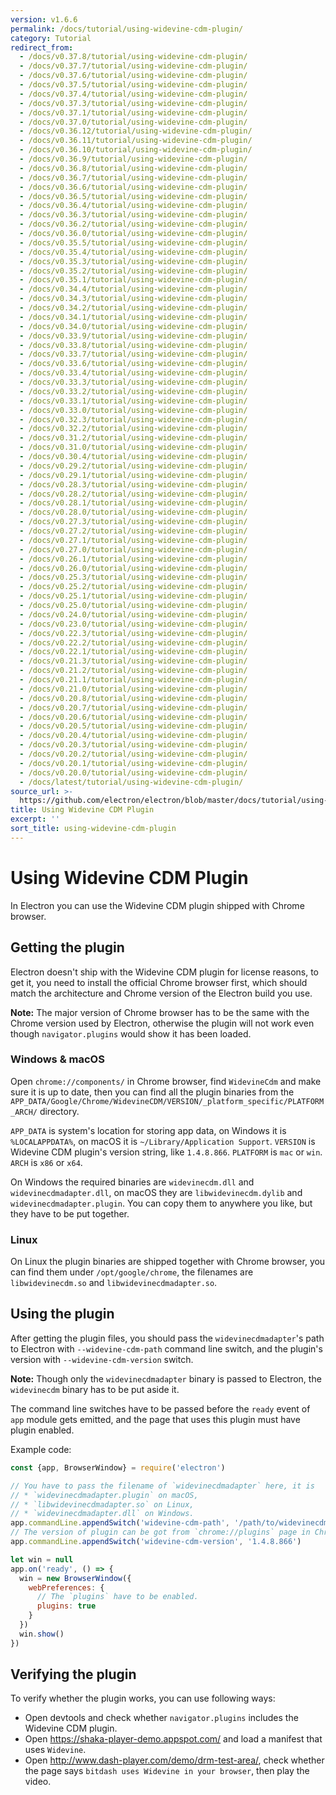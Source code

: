 ```yaml
---
version: v1.6.6
permalink: /docs/tutorial/using-widevine-cdm-plugin/
category: Tutorial
redirect_from:
  - /docs/v0.37.8/tutorial/using-widevine-cdm-plugin/
  - /docs/v0.37.7/tutorial/using-widevine-cdm-plugin/
  - /docs/v0.37.6/tutorial/using-widevine-cdm-plugin/
  - /docs/v0.37.5/tutorial/using-widevine-cdm-plugin/
  - /docs/v0.37.4/tutorial/using-widevine-cdm-plugin/
  - /docs/v0.37.3/tutorial/using-widevine-cdm-plugin/
  - /docs/v0.37.1/tutorial/using-widevine-cdm-plugin/
  - /docs/v0.37.0/tutorial/using-widevine-cdm-plugin/
  - /docs/v0.36.12/tutorial/using-widevine-cdm-plugin/
  - /docs/v0.36.11/tutorial/using-widevine-cdm-plugin/
  - /docs/v0.36.10/tutorial/using-widevine-cdm-plugin/
  - /docs/v0.36.9/tutorial/using-widevine-cdm-plugin/
  - /docs/v0.36.8/tutorial/using-widevine-cdm-plugin/
  - /docs/v0.36.7/tutorial/using-widevine-cdm-plugin/
  - /docs/v0.36.6/tutorial/using-widevine-cdm-plugin/
  - /docs/v0.36.5/tutorial/using-widevine-cdm-plugin/
  - /docs/v0.36.4/tutorial/using-widevine-cdm-plugin/
  - /docs/v0.36.3/tutorial/using-widevine-cdm-plugin/
  - /docs/v0.36.2/tutorial/using-widevine-cdm-plugin/
  - /docs/v0.36.0/tutorial/using-widevine-cdm-plugin/
  - /docs/v0.35.5/tutorial/using-widevine-cdm-plugin/
  - /docs/v0.35.4/tutorial/using-widevine-cdm-plugin/
  - /docs/v0.35.3/tutorial/using-widevine-cdm-plugin/
  - /docs/v0.35.2/tutorial/using-widevine-cdm-plugin/
  - /docs/v0.35.1/tutorial/using-widevine-cdm-plugin/
  - /docs/v0.34.4/tutorial/using-widevine-cdm-plugin/
  - /docs/v0.34.3/tutorial/using-widevine-cdm-plugin/
  - /docs/v0.34.2/tutorial/using-widevine-cdm-plugin/
  - /docs/v0.34.1/tutorial/using-widevine-cdm-plugin/
  - /docs/v0.34.0/tutorial/using-widevine-cdm-plugin/
  - /docs/v0.33.9/tutorial/using-widevine-cdm-plugin/
  - /docs/v0.33.8/tutorial/using-widevine-cdm-plugin/
  - /docs/v0.33.7/tutorial/using-widevine-cdm-plugin/
  - /docs/v0.33.6/tutorial/using-widevine-cdm-plugin/
  - /docs/v0.33.4/tutorial/using-widevine-cdm-plugin/
  - /docs/v0.33.3/tutorial/using-widevine-cdm-plugin/
  - /docs/v0.33.2/tutorial/using-widevine-cdm-plugin/
  - /docs/v0.33.1/tutorial/using-widevine-cdm-plugin/
  - /docs/v0.33.0/tutorial/using-widevine-cdm-plugin/
  - /docs/v0.32.3/tutorial/using-widevine-cdm-plugin/
  - /docs/v0.32.2/tutorial/using-widevine-cdm-plugin/
  - /docs/v0.31.2/tutorial/using-widevine-cdm-plugin/
  - /docs/v0.31.0/tutorial/using-widevine-cdm-plugin/
  - /docs/v0.30.4/tutorial/using-widevine-cdm-plugin/
  - /docs/v0.29.2/tutorial/using-widevine-cdm-plugin/
  - /docs/v0.29.1/tutorial/using-widevine-cdm-plugin/
  - /docs/v0.28.3/tutorial/using-widevine-cdm-plugin/
  - /docs/v0.28.2/tutorial/using-widevine-cdm-plugin/
  - /docs/v0.28.1/tutorial/using-widevine-cdm-plugin/
  - /docs/v0.28.0/tutorial/using-widevine-cdm-plugin/
  - /docs/v0.27.3/tutorial/using-widevine-cdm-plugin/
  - /docs/v0.27.2/tutorial/using-widevine-cdm-plugin/
  - /docs/v0.27.1/tutorial/using-widevine-cdm-plugin/
  - /docs/v0.27.0/tutorial/using-widevine-cdm-plugin/
  - /docs/v0.26.1/tutorial/using-widevine-cdm-plugin/
  - /docs/v0.26.0/tutorial/using-widevine-cdm-plugin/
  - /docs/v0.25.3/tutorial/using-widevine-cdm-plugin/
  - /docs/v0.25.2/tutorial/using-widevine-cdm-plugin/
  - /docs/v0.25.1/tutorial/using-widevine-cdm-plugin/
  - /docs/v0.25.0/tutorial/using-widevine-cdm-plugin/
  - /docs/v0.24.0/tutorial/using-widevine-cdm-plugin/
  - /docs/v0.23.0/tutorial/using-widevine-cdm-plugin/
  - /docs/v0.22.3/tutorial/using-widevine-cdm-plugin/
  - /docs/v0.22.2/tutorial/using-widevine-cdm-plugin/
  - /docs/v0.22.1/tutorial/using-widevine-cdm-plugin/
  - /docs/v0.21.3/tutorial/using-widevine-cdm-plugin/
  - /docs/v0.21.2/tutorial/using-widevine-cdm-plugin/
  - /docs/v0.21.1/tutorial/using-widevine-cdm-plugin/
  - /docs/v0.21.0/tutorial/using-widevine-cdm-plugin/
  - /docs/v0.20.8/tutorial/using-widevine-cdm-plugin/
  - /docs/v0.20.7/tutorial/using-widevine-cdm-plugin/
  - /docs/v0.20.6/tutorial/using-widevine-cdm-plugin/
  - /docs/v0.20.5/tutorial/using-widevine-cdm-plugin/
  - /docs/v0.20.4/tutorial/using-widevine-cdm-plugin/
  - /docs/v0.20.3/tutorial/using-widevine-cdm-plugin/
  - /docs/v0.20.2/tutorial/using-widevine-cdm-plugin/
  - /docs/v0.20.1/tutorial/using-widevine-cdm-plugin/
  - /docs/v0.20.0/tutorial/using-widevine-cdm-plugin/
  - /docs/latest/tutorial/using-widevine-cdm-plugin/
source_url: >-
  https://github.com/electron/electron/blob/master/docs/tutorial/using-widevine-cdm-plugin.md
title: Using Widevine CDM Plugin
excerpt: ''
sort_title: using-widevine-cdm-plugin
---
```




<!--


                                      ::::
                                    :o+//+o:
                                    +o    oo-
                                    :o+//oo/+o/
                                      -::-   -oo:
                                               /s/
                      -::::::::-                :s/  :::--
                  :+oo+////////+:        -:/+oo/ :s:-///++oo+:
                /o+:                -/+oo+/:-     +o-      -:+o:
               /s:              -:+o+/:           -o+         :s/
              -s/            -/oo/:                /s-         +s-
              -s/         -/oo/-                   -s/         /s-
               oo       :+o/-                       oo         oo
               -s/    :oo/                          /s-       /s-
                :s/ :oo:              -::-          /s-      /s:
                  -+o/               /ssss/         :s:    -+o-
                 :o+--               /ssss/         :s:   :o+-
                :s/  +o:              -::-          /s-   --
               -s/    :+o/-                         /s-
               oo       -+o+-                       oo
              -s/         -/oo/-                   -s/
             -+soo+:         -/oo/:                /s-      /oooo+-
             o+   :s:           -:+o+/:-          -o+      /s:  -oo
             oo:--/s:       ::      -:+oo+/:-     -/-      /s/--:o+
              :+++/-        :s:          -:/+ooo++//////++oo//+o+:
                             /s:                --::::::--
                              /s/              /s-
                               :oo:          :oo:
                                 /oo/-    -/oo/
                                   -/+oooo+/-





                   _______  _______  _______  _______  __
                  |       ||       ||       ||       ||  |
                  |  _____||_     _||   _   ||    _  ||  |
                  | |_____   |   |  |  | |  ||   |_| ||  |
                  |_____  |  |   |  |  |_|  ||    ___||__|
                   _____| |  |   |  |       ||   |     __
                  |_______|  |___|  |_______||___|    |__|


    This file is generated automatically, so it should not be edited.

    To make changes, head over to the electron/electron repository:

    https://github.com/electron/electron/blob/master/docs/tutorial/using-widevine-cdm-plugin.md

    Thanks!

-->
# Using Widevine CDM Plugin

In Electron you can use the Widevine CDM plugin shipped with Chrome browser.

## Getting the plugin

Electron doesn't ship with the Widevine CDM plugin for license reasons, to get it, you need to install the official Chrome browser first, which should match the architecture and Chrome version of the Electron build you use.

**Note:** The major version of Chrome browser has to be the same with the Chrome version used by Electron, otherwise the plugin will not work even though `navigator.plugins` would show it has been loaded.

### Windows & macOS

Open `chrome://components/` in Chrome browser, find `WidevineCdm` and make sure it is up to date, then you can find all the plugin binaries from the `APP_DATA/Google/Chrome/WidevineCDM/VERSION/_platform_specific/PLATFORM_ARCH/` directory.

`APP_DATA` is system's location for storing app data, on Windows it is `%LOCALAPPDATA%`, on macOS it is `~/Library/Application Support`. `VERSION` is Widevine CDM plugin's version string, like `1.4.8.866`. `PLATFORM` is `mac` or `win`. `ARCH` is `x86` or `x64`.

On Windows the required binaries are `widevinecdm.dll` and `widevinecdmadapter.dll`, on macOS they are `libwidevinecdm.dylib` and `widevinecdmadapter.plugin`. You can copy them to anywhere you like, but they have to be put together.

### Linux

On Linux the plugin binaries are shipped together with Chrome browser, you can find them under `/opt/google/chrome`, the filenames are `libwidevinecdm.so` and `libwidevinecdmadapter.so`.

## Using the plugin

After getting the plugin files, you should pass the `widevinecdmadapter`'s path to Electron with `--widevine-cdm-path` command line switch, and the plugin's version with `--widevine-cdm-version` switch.

**Note:** Though only the `widevinecdmadapter` binary is passed to Electron, the `widevinecdm` binary has to be put aside it.

The command line switches have to be passed before the `ready` event of `app` module gets emitted, and the page that uses this plugin must have plugin enabled.

Example code:

```javascript
const {app, BrowserWindow} = require('electron')

// You have to pass the filename of `widevinecdmadapter` here, it is
// * `widevinecdmadapter.plugin` on macOS,
// * `libwidevinecdmadapter.so` on Linux,
// * `widevinecdmadapter.dll` on Windows.
app.commandLine.appendSwitch('widevine-cdm-path', '/path/to/widevinecdmadapter.plugin')
// The version of plugin can be got from `chrome://plugins` page in Chrome.
app.commandLine.appendSwitch('widevine-cdm-version', '1.4.8.866')

let win = null
app.on('ready', () => {
  win = new BrowserWindow({
    webPreferences: {
      // The `plugins` have to be enabled.
      plugins: true
    }
  })
  win.show()
})
```

## Verifying the plugin

To verify whether the plugin works, you can use following ways:

*   Open devtools and check whether `navigator.plugins` includes the Widevine CDM plugin.
*   Open https://shaka-player-demo.appspot.com/ and load a manifest that uses `Widevine`.
*   Open http://www.dash-player.com/demo/drm-test-area/, check whether the page says `bitdash uses Widevine in your browser`, then play the video.
